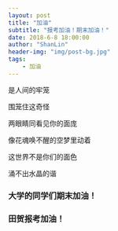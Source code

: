 ```yaml
---
layout: post
title: "加油"
subtitle: "报考加油！期末加油！"
date: 2018-6-8 18:00:00
author: "ShanLin"
header-img: "img/post-bg.jpg"
tags: 
    - 加油
---
```


是人间的牢笼

围笼住这奇怪

两眼睛同看见你的面庞

像花魂唤不醒的空梦里动着

这世界不是你们的面色

涌不出水晶的谐

### 大学的同学们期末加油！

### 田贺报考加油！